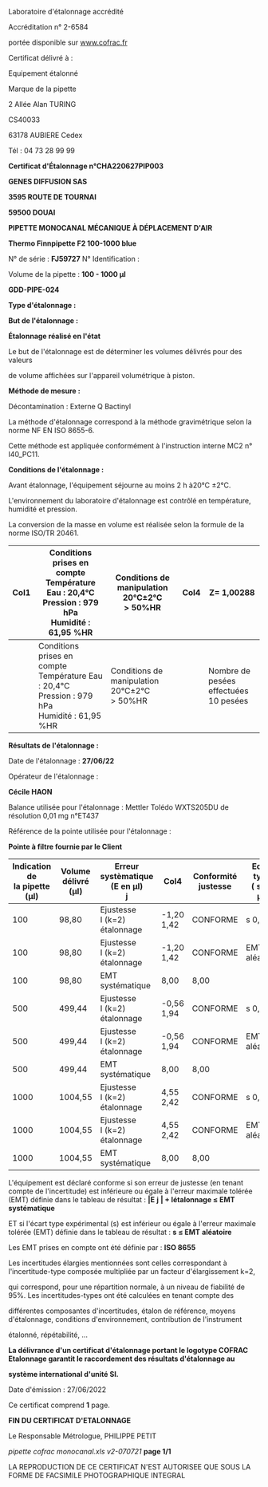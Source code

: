 Laboratoire d'étalonnage accrédité

Accréditation n° 2-6584

portée disponible sur www.cofrac.fr


Certificat délivré à :

Equipement étalonné

Marque de la pipette


2 Allée Alan TURING

CS40033

63178 AUBIERE Cedex

Tél : 04 73 28 99 99

**Certificat d'Étalonnage n°CHA220627PIP003**

**GENES DIFFUSION SAS**

**3595 ROUTE DE TOURNAI**

**59500 DOUAI**


**PIPETTE MONOCANAL MÉCANIQUE À DÉPLACEMENT D'AIR**

**Thermo Finnpipette F2 100-1000 blue**


N° de série : **FJ59727** N° Identification :

Volume de la pipette : **100 - 1000 µl**


**GDD-PIPE-024**


**Type d'étalonnage :**

**But de l'étalonnage :**


**Étalonnage réalisé en l'état**

Le but de l'étalonnage est de déterminer les volumes délivrés pour des valeurs


de volume affichées sur l'appareil volumétrique à piston.


**Méthode de mesure :**


Décontamination : Externe Q Bactinyl


La méthode d'étalonnage correspond à la méthode gravimétrique selon la norme NF EN ISO 8655-6.

Cette méthode est appliquée conformément à l'instruction interne MC2 n° I40_PC11.


**Conditions de l'étalonnage :**


Avant étalonnage, l'équipement séjourne au moins 2 h à20°C ±2°C.


L'environnement du laboratoire d'étalonnage est contrôlé en température, humidité et pression.

La conversion de la masse en volume est réalisée selon la formule de la norme ISO/TR 20461.


|Col1|Conditions prises en compte<br>Température Eau : 20,4°C<br>Pression : 979 hPa<br>Humidité : 61,95 %HR|Conditions de manipulation<br>20°C±2°C<br>> 50%HR|Col4|Z= 1,00288|
|---|---|---|---|---|
||Conditions prises en compte<br>Température Eau : 20,4°C<br>Pression : 979 hPa<br>Humidité : 61,95 %HR|Conditions de manipulation<br>20°C±2°C<br>> 50%HR||Nombre de pesées<br>effectuées<br>10 pesées|


**Résultats de l'étalonnage :**

Date de l'étalonnage : **27/06/22**


Opérateur de l'étalonnage :


**Cécile HAON**


Balance utilisée pour l'étalonnage : Mettler Tolédo WXTS205DU de résolution 0,01 mg n°ET437


Référence de la pointe utilisée pour l'étalonnage :


**Pointe à filtre fournie par le Client**














|Indication de<br>la pipette (µl)|Volume délivré<br>(µl)|Erreur systèmatique<br>(E en µl)<br>j|Col4|Conformité<br>justesse|Ecart type<br>( s en µl)|Conformité<br>Fidélité|
|---|---|---|---|---|---|---|
|100|98,80|Ejustesse<br>I (k=2)<br>étalonnage|-1,20<br>1,42|CONFORME|s 0,29|CONFORME|
|100|98,80|Ejustesse<br>I (k=2)<br>étalonnage|-1,20<br>1,42|CONFORME|EMT 3<br>aléatoire|EMT 3<br>aléatoire|
|100|98,80|EMT<br>systématique|8,00|8,00|||
|500|499,44|Ejustesse<br>I (k=2)<br>étalonnage|-0,56<br>1,94|CONFORME|s 0,61|CONFORME|
|500|499,44|Ejustesse<br>I (k=2)<br>étalonnage|-0,56<br>1,94|CONFORME|EMT 3<br>aléatoire|EMT 3<br>aléatoire|
|500|499,44|EMT<br>systématique|8,00|8,00|||
|1000|1004,55|Ejustesse<br>I (k=2)<br>étalonnage|4,55<br>2,42|CONFORME|s 0,48|CONFORME|
|1000|1004,55|Ejustesse<br>I (k=2)<br>étalonnage|4,55<br>2,42|CONFORME|EMT 3<br>aléatoire|EMT 3<br>aléatoire|
|1000|1004,55|EMT<br>systématique|8,00|8,00|||


L'équipement est déclaré conforme si son erreur de justesse (en tenant compte de l'incertitude) est inférieure ou égale à l'erreur maximale
tolérée (EMT) définie dans le tableau de résultat : **|E** **j** **| + Iétalonnage ≤ EMT** **systématique**

ET si l'écart type expérimental (s) est inférieur ou égale à l'erreur maximale tolérée (EMT) définie dans le tableau de résultat : **s ≤ EMT** **aléatoire**

Les EMT prises en compte ont été définie par : **ISO 8655**

Les incertitudes élargies mentionnées sont celles correspondant à l'incertitude-type composée multipliée par un facteur d'élargissement k=2,

qui correspond, pour une répartition normale, à un niveau de fiabilité de 95%. Les incertitudes-types ont été calculées en tenant compte des

différentes composantes d'incertitudes, étalon de référence, moyens d'étalonnage, conditions d'environnement, contribution de l'instrument

étalonné, répétabilité, ...

**La délivrance d'un certificat d'étalonnage portant le logotype COFRAC Etalonnage garantit le raccordement des résultats d'étalonnage au**

**système international d'unité SI.**


Date d'émission : 27/06/2022

Ce certificat comprend **1** page.

**FIN DU CERTIFICAT D'ETALONNAGE**


Le Responsable Métrologue, PHILIPPE PETIT


_pipette cofrac monocanal.xls v2-070721_ **page 1/1**

LA REPRODUCTION DE CE CERTIFICAT N'EST AUTORISEE QUE SOUS LA FORME DE FACSIMILE PHOTOGRAPHIQUE INTEGRAL

